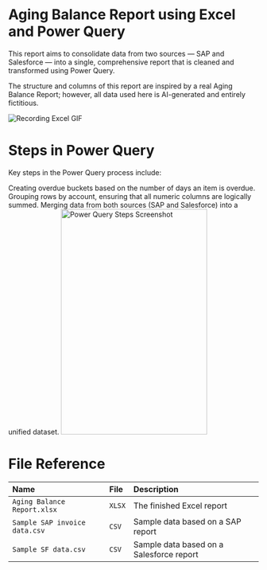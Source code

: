 # Aging Balance Report using Excel and Power Query

This report aims to consolidate data from two sources — SAP and Salesforce — into a single, comprehensive report that is cleaned and transformed using Power Query.

The structure and columns of this report are inspired by a real Aging Balance Report; however, all data used here is AI-generated and entirely fictitious.

![Recording Excel GIF](https://github.com/user-attachments/assets/b169deed-8ae8-456b-8634-020ae20a6097)

# Steps in Power Query

Key steps in the Power Query process include:

Creating overdue buckets based on the number of days an item is overdue.
Grouping rows by account, ensuring that all numeric columns are logically summed.
Merging data from both sources (SAP and Salesforce) into a unified dataset.
<img width="294" height="453" alt="Power Query Steps Screenshot" src="https://github.com/user-attachments/assets/f167b521-b29c-49c1-9472-4da47d01bf16" />

# File Reference

| Name                          | File  | Description                              |
| :-------------                | :-----| :-------------------------               |
| `Aging Balance Report.xlsx`   | `XLSX`| The finished Excel report                |
| `Sample SAP invoice data.csv` | `CSV` | Sample data based on a SAP report        |
| `Sample SF data.csv`          | `CSV` | Sample data based on a Salesforce report |
